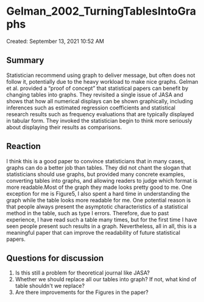 # Gelman_2002_TurningTablesIntoGraphs

Created: September 13, 2021 10:52 AM

## Summary

Statistician recommend using graph to deliver message, but often does not follow it, potentially due to the heavy workload to make nice graphs.  Gelman et al. provided a “proof of concept” that statistical papers can benefit by changing tables into graphs. They revisited  a single issue of JASA and shows that how all numerical displays can be shown graphically, including inferences such as estimated regression coefficients and statistical research results such as frequency evaluations that are typically displayed in tabular form.  They invoked the statistician begin to think more seriously about displaying their results as comparisons.

## Reaction

I think this is a good paper to convince statisticians that in many cases, graphs can do a better job than tables. They did not chant the slogan that statisticians should use graphs, but provided many concrete examples, converting tables into graphs, and allowing readers to judge which format is more readable.Most of the graph they made looks pretty good to me. One exception for me is Figure5, I also spent a hard time in understanding the graph while the table looks more readable for me. One potential reason is that people always present the asymptotic characteristics of a statistical method in the table, such as type I errors. Therefore, due to past experience, I have read such a table many times, but for the first time I have seen people present such results in a graph. Nevertheless, all in all, this is a meaningful paper that can improve the readability of future statistical papers.

## Questions for discussion

1. Is this still a problem for theoretical journal like JASA?
2. Whether we should replace all our tables into graph? If not, what kind of table shouldn't we replace?
3. Are there improvements for the Figures in the paper?